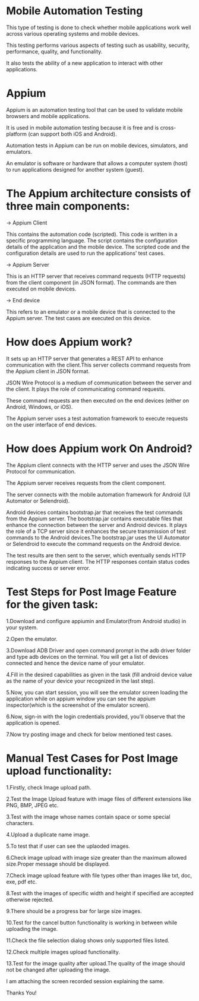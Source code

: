 # Mobile Automation Testing
This type of testing is done to check whether mobile applications work well across various operating systems and mobile devices.

This testing performs various aspects of testing such as usability, security, performance, quality, and functionality. 

It also tests the ability of a new application to interact with other applications.

# Appium
Appium is an automation testing tool that can be used to validate mobile browsers and mobile applications.

It is used in mobile automation testing because it is free and is cross-platform (can support both iOS and Android).

Automation tests in Appium can be run on mobile devices, simulators, and emulators.

An emulator is software or hardware that allows a computer system (host) to run applications designed for another system (guest).

# The Appium architecture consists of three main components:
-> Appium Client

This contains the automation code (scripted). This code is written in a specific programming language.
The script contains the configuration details of the application and the mobile device. The scripted code and the configuration details are used to run the applications’ test cases.

-> Appium Server

This is an HTTP server that receives command requests (HTTP requests) from the client component (in JSON format). The commands are then executed on mobile devices.

-> End device

This refers to an emulator or a mobile device that is connected to the Appium server. The test cases are executed on this device.

# How does Appium work?
It sets up an HTTP server that generates a REST API to enhance communication with the client.This server collects command requests from the Appium client in JSON format. 

JSON Wire Protocol is a medium of communication between the server and the client. It plays the role of communicating command requests. 

These command requests are then executed on the end devices (either on Android, Windows, or iOS).

The Appium server uses a test automation framework to execute requests on the user interface of end devices.

# How does Appium work On Android?
The Appium client connects with the HTTP server and uses the JSON Wire Protocol for communication.

The Appium server receives requests from the client component.

The server connects with the mobile automation framework for Android (UI Automator or Selendroid).

Android devices contains bootstrap.jar that receives the test commands from the Appium server. 
The bootstrap.jar contains executable files that enhance the connection between the server and Android devices. It plays the role of a TCP server since it enhances the secure transmission of test commands to the Android devices.The bootstrap.jar uses the UI Automator or Selendroid to execute the command requests on the Android device.

The test results are then sent to the server, which eventually sends HTTP responses to the Appium client. The HTTP responses contain status codes indicating success or server error.

# Test Steps for Post Image Feature for the given task:
1.Download and configure appiumin and Emulator(from Android studio) in your system.

2.Open the emulator.

3.Download ADB Driver and open command prompt in the adb driver folder and type adb devices on the terminal. You will get a list of devices connected and hence the device name of your emulator.

4.Fill in the desired capabilities as given in the task (fill android device value as the name of your device your recognized in the last step).

5.Now, you can start session, you will see the emulator screen loading the application while on appium window you can see the appium inspector(which is the screenshot of the emulator screen).

6.Now, sign-in with the login credentials provided, you'll observe that the application is opened.

7.Now try posting image and check for below mentioned test cases. 

# Manual Test Cases for Post Image upload functionality:

1.Firstly, check Image upload path.

2.Test the Image Upload feature with image files of different extensions like PNG, BMP, JPEG etc.

3.Test with the image whose names contain space or some special characters.

4.Upload a duplicate name image.

5.To test that if user can see  the uplaoded images.

6.Check image upload with image size greater than the maximum allowed size.Proper message should be displayed.

7.Check image upload feature with file types other than images like txt, doc, exe, pdf etc.

8.Test with the images of specific width and height if specified are accepted otherwise rejected.

9.There should be a progress bar for large size images.

10.Test for the cancel button functionality is working in between while uploading the image.

11.Check the file selection dialog shows only supported files listed.

12.Check multiple images upload functionality.

13.Test for the image quality after upload.The quality of the image should not be changed after uploading the image.

I am attaching the screen recorded session explaining the same.

Thanks You! 
